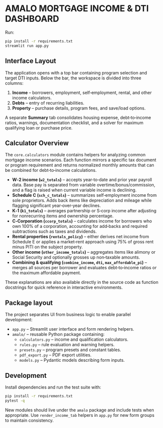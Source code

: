 # AMALO MORTGAGE INCOME & DTI DASHBOARD

Run:

```bash
pip install -r requirements.txt
streamlit run app.py
```

## Interface Layout

The application opens with a top bar containing program selection and target
DTI inputs. Below the bar, the workspace is divided into three columns:

1. **Income** – borrowers, employment, self‑employment, rental, and other
   income calculators.
2. **Debts** – entry of recurring liabilities.
3. **Property** – purchase details, program fees, and save/load options.

A separate **Summary** tab consolidates housing expense, debt‑to‑income ratios,
warnings, documentation checklist, and a solver for maximum qualifying loan or
purchase price.

## Calculator Overview

The `core.calculators` module contains helpers for analyzing common mortgage
income scenarios. Each function mirrors a specific tax document or program
requirement and returns normalized monthly amounts that can be combined for
debt‑to‑income calculations.

- **W‑2 income (`w2_totals`)** – accepts year‑to‑date and prior year payroll
  data. Base pay is separated from variable overtime/bonus/commission, and a
  flag is raised when current variable income is declining.
- **Schedule C (`sch_c_totals`)** – summarizes self‑employment income from sole
  proprietors. Adds back items like depreciation and mileage while flagging
  significant year‑over‑year declines.
- **K‑1 (`k1_totals`)** – averages partnership or S‑corp income after
  adjusting for nonrecurring items and ownership percentage.
- **C‑Corporation (`ccorp_totals`)** – calculates income for borrowers who own
  100% of a corporation, accounting for add‑backs and required subtractions
  such as taxes and dividends.
- **Rental properties (`rentals_policy`)** – either derives net income from
  Schedule E or applies a market‑rent approach using 75% of gross rent minus
  PITI on the subject property.
- **Other income (`other_income_totals`)** – aggregates items like alimony or
  Social Security and optionally grosses up non‑taxable amounts.
- **Combining & qualifying (`combine_income`, `dti`, `max_affordable_pi`)** –
  merges all sources per borrower and evaluates debt‑to‑income ratios or the
  maximum affordable payment.

These explanations are also available directly in the source code as function
docstrings for quick reference in interactive environments.

## Package layout

The project separates UI from business logic to enable parallel development:

- `app.py` – Streamlit user interface and form rendering helpers.
- `amalo/` – reusable Python package containing:
  - `calculators.py` – income and qualification calculators.
  - `rules.py` – rule evaluation and warning helpers.
  - `presets.py` – program presets and constant tables.
  - `pdf_export.py` – PDF export utilities.
  - `models.py` – Pydantic models describing form inputs.

## Development

Install dependencies and run the test suite with:

```bash
pip install -r requirements.txt
pytest -q
```

New modules should live under the `amalo` package and include tests when
appropriate. Use `render_income_tab` helpers in `app.py` for new form groups to
maintain consistency.
